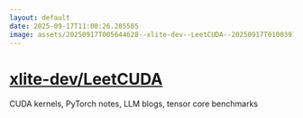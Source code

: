 ```yaml
---
layout: default
date: 2025-09-17T11:00:26.285585
image: assets/20250917T005644628--xlite-dev--LeetCUDA--20250917T010039757--cropped.png
---
```


# [xlite-dev/LeetCUDA](https://github.com/xlite-dev/LeetCUDA)

CUDA kernels, PyTorch notes, LLM blogs, tensor core benchmarks
